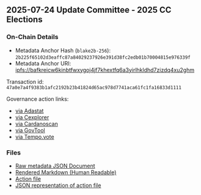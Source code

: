 ## 2025-07-24 Update Committee - 2025 CC Elections

### On-Chain Details

- Metadata Anchor Hash (`blake2b-256`): `2b225f65102d3eaffc87a84029237926e391d38fc2edb01b70004815e976339f`
- Metadata Anchor URI: <ipfs://bafkreicw6kinbtfwxygoj4jf7khextfq6a3yirlhkldhd7zizdq4xu2ghm>

Transaction id: `47a0e7a4f9383b1afc2192b23b41824d65ac978d7741aca61fc1fa16833d1111`

Governance action links:
  - [via Adastat](https://adastat.net/governances/47a0e7a4f9383b1afc2192b23b41824d65ac978d7741aca61fc1fa16833d111100)
  - [via Cexplorer](https://cexplorer.io/governance/62)
  - [via Cardanoscan](https://cardanoscan.io/govAction/gov_action1g7sw0f8e8qa34lppj2erksvzf4j6e9udwaq6efslc8apdqeazygsq2spyyt)
  - [via GovTool](https://gov.tools/governance_actions/47a0e7a4f9383b1afc2192b23b41824d65ac978d7741aca61fc1fa16833d1111#0)
  - [via Tempo.vote](https://tempo.vote/governance-actions)

### Files

- [Raw metadata JSON Document](./metadata.jsonld)
- [Rendered Markdown (Human Readable)](./metadata.jsonld.md)
- [Action file](./new-committee-cc-elections-2025.action)
- [JSON representation of action file](./new-committee-cc-elections-2025.action.json)
